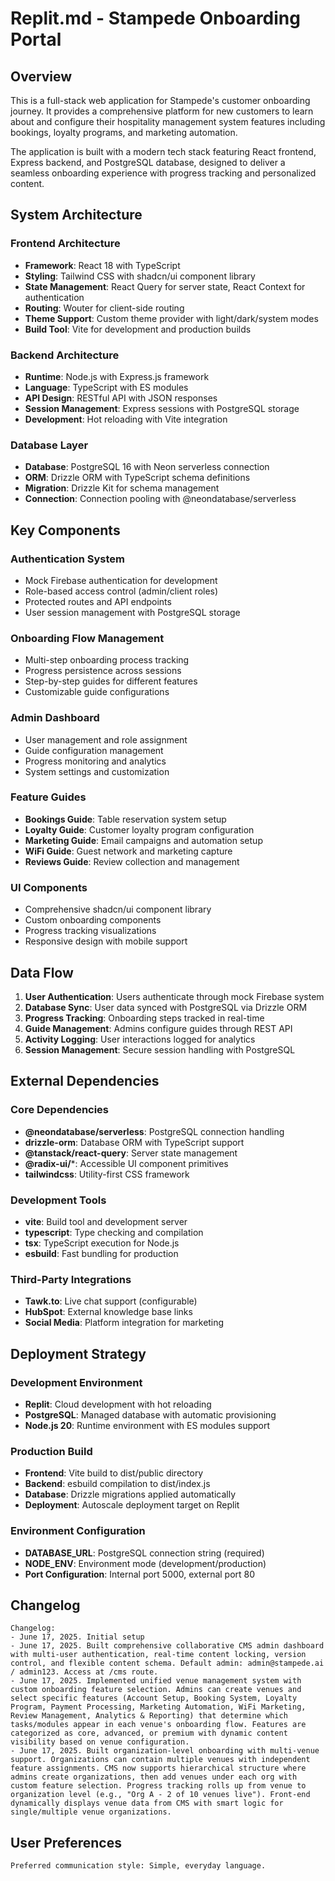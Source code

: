 # Replit.md - Stampede Onboarding Portal

## Overview

This is a full-stack web application for Stampede's customer onboarding journey. It provides a comprehensive platform for new customers to learn about and configure their hospitality management system features including bookings, loyalty programs, and marketing automation.

The application is built with a modern tech stack featuring React frontend, Express backend, and PostgreSQL database, designed to deliver a seamless onboarding experience with progress tracking and personalized content.

## System Architecture

### Frontend Architecture
- **Framework**: React 18 with TypeScript
- **Styling**: Tailwind CSS with shadcn/ui component library
- **State Management**: React Query for server state, React Context for authentication
- **Routing**: Wouter for client-side routing
- **Theme Support**: Custom theme provider with light/dark/system modes
- **Build Tool**: Vite for development and production builds

### Backend Architecture
- **Runtime**: Node.js with Express.js framework
- **Language**: TypeScript with ES modules
- **API Design**: RESTful API with JSON responses
- **Session Management**: Express sessions with PostgreSQL storage
- **Development**: Hot reloading with Vite integration

### Database Layer
- **Database**: PostgreSQL 16 with Neon serverless connection
- **ORM**: Drizzle ORM with TypeScript schema definitions
- **Migration**: Drizzle Kit for schema management
- **Connection**: Connection pooling with @neondatabase/serverless

## Key Components

### Authentication System
- Mock Firebase authentication for development
- Role-based access control (admin/client roles)
- Protected routes and API endpoints
- User session management with PostgreSQL storage

### Onboarding Flow Management
- Multi-step onboarding process tracking
- Progress persistence across sessions
- Step-by-step guides for different features
- Customizable guide configurations

### Admin Dashboard
- User management and role assignment
- Guide configuration management
- Progress monitoring and analytics
- System settings and customization

### Feature Guides
- **Bookings Guide**: Table reservation system setup
- **Loyalty Guide**: Customer loyalty program configuration
- **Marketing Guide**: Email campaigns and automation setup
- **WiFi Guide**: Guest network and marketing capture
- **Reviews Guide**: Review collection and management

### UI Components
- Comprehensive shadcn/ui component library
- Custom onboarding components
- Progress tracking visualizations
- Responsive design with mobile support

## Data Flow

1. **User Authentication**: Users authenticate through mock Firebase system
2. **Database Sync**: User data synced with PostgreSQL via Drizzle ORM
3. **Progress Tracking**: Onboarding steps tracked in real-time
4. **Guide Management**: Admins configure guides through REST API
5. **Activity Logging**: User interactions logged for analytics
6. **Session Management**: Secure session handling with PostgreSQL

## External Dependencies

### Core Dependencies
- **@neondatabase/serverless**: PostgreSQL connection handling
- **drizzle-orm**: Database ORM with TypeScript support
- **@tanstack/react-query**: Server state management
- **@radix-ui/***: Accessible UI component primitives
- **tailwindcss**: Utility-first CSS framework

### Development Tools
- **vite**: Build tool and development server
- **typescript**: Type checking and compilation
- **tsx**: TypeScript execution for Node.js
- **esbuild**: Fast bundling for production

### Third-Party Integrations
- **Tawk.to**: Live chat support (configurable)
- **HubSpot**: External knowledge base links
- **Social Media**: Platform integration for marketing

## Deployment Strategy

### Development Environment
- **Replit**: Cloud development with hot reloading
- **PostgreSQL**: Managed database with automatic provisioning
- **Node.js 20**: Runtime environment with ES modules support

### Production Build
- **Frontend**: Vite build to dist/public directory
- **Backend**: esbuild compilation to dist/index.js
- **Database**: Drizzle migrations applied automatically
- **Deployment**: Autoscale deployment target on Replit

### Environment Configuration
- **DATABASE_URL**: PostgreSQL connection string (required)
- **NODE_ENV**: Environment mode (development/production)
- **Port Configuration**: Internal port 5000, external port 80

## Changelog

```
Changelog:
- June 17, 2025. Initial setup
- June 17, 2025. Built comprehensive collaborative CMS admin dashboard with multi-user authentication, real-time content locking, version control, and flexible content schema. Default admin: admin@stampede.ai / admin123. Access at /cms route.
- June 17, 2025. Implemented unified venue management system with custom onboarding feature selection. Admins can create venues and select specific features (Account Setup, Booking System, Loyalty Program, Payment Processing, Marketing Automation, WiFi Marketing, Review Management, Analytics & Reporting) that determine which tasks/modules appear in each venue's onboarding flow. Features are categorized as core, advanced, or premium with dynamic content visibility based on venue configuration.
- June 17, 2025. Built organization-level onboarding with multi-venue support. Organizations can contain multiple venues with independent feature assignments. CMS now supports hierarchical structure where admins create organizations, then add venues under each org with custom feature selection. Progress tracking rolls up from venue to organization level (e.g., "Org A - 2 of 10 venues live"). Front-end dynamically displays venue data from CMS with smart logic for single/multiple venue organizations.
```

## User Preferences

```
Preferred communication style: Simple, everyday language.
```